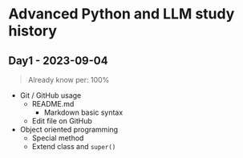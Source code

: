 # Advanced Python and LLM study history

## Day1 - 2023-09-04

> Already know per: 100%

- Git / GitHub usage
    - README.md
        - Markdown basic syntax
    - Edit file on GitHub
- Object oriented programming
    - Special method
    - Extend class and `super()`

